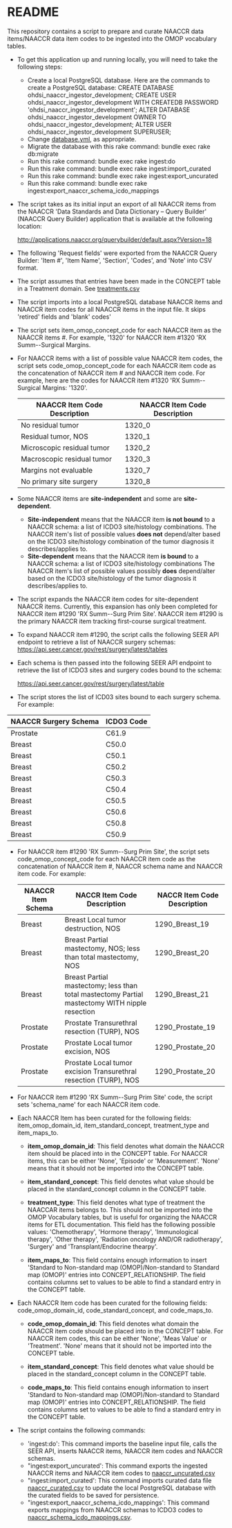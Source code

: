 # README

This repository contains a script to prepare and curate NAACCR data items/NAACCR data item codes to be ingested into the OMOP vocabulary tables.

* To get this application up and running locally, you will need to take the following steps:

  * Create a local PostgreSQL database.  Here are the commands to create a PostgreSQL database:
    CREATE DATABASE ohdsi_naaccr_ingestor_development;
    CREATE USER ohdsi_naaccr_ingestor_development WITH CREATEDB PASSWORD 'ohdsi_naaccr_ingestor_development';
    ALTER DATABASE ohdsi_naaccr_ingestor_development OWNER TO ohdsi_naaccr_ingestor_development;
    ALTER USER ohdsi_naaccr_ingestor_development SUPERUSER;
  * Change [database.yml](../blob/master/config/database.yml), as appropriate.
  * Migrate the database with this rake command: bundle exec rake db:migrate
  * Run this rake command: bundle exec rake ingest:do
  * Run this rake command: bundle exec rake ingest:import_curated
  * Run this rake command: bundle exec rake ingest:export_uncurated
  * Run this rake command: bundle exec rake ingest:export_naaccr_schema_icdo_mappings

* The script takes as its initial input an export of all NAACCR items from the NAACCR 'Data Standards and Data Dictionary – Query Builder' (NAACCR Query Builder) application that is available at the following location:

  http://applications.naaccr.org/querybuilder/default.aspx?Version=18

* The following 'Request fields' were exported from the NAACCR Query Builder: 'Item #', 'Item Name', 'Section', 'Codes', and 'Note' into CSV format.

* The script assumes that entries have been made in the CONCEPT table in a Treatment domain.  See [treatments.csv](../blob/master/lib/data/treatments.csv)

* The script imports into a local PostgreSQL database NAACCR items and NAACCR item codes for all NAACCR items in the input file.  It skips 'retired' fields and 'blank' codes'

* The script sets item_omop_concept_code for each NAACCR item as the NAACCR items #.  For example, '1320' for NAACCR item #1320 'RX Summ--Surgical Margins.

* For NAACCR items with a list of possible value NAACCR item codes, the script sets code_omop_concept_code for each NAACCR item code as the concatenation of NAACCR item # and NAACCR item code.   For example, here are the codes for  NAACCR item #1320 'RX Summ--Surgical Margins: '1320'.

  NAACCR Item Code Description | NAACCR Item Code Description
  ---------------------------- | ---------------------------
   No residual tumor           | 1320_0
   Residual tumor, NOS         | 1320_1
   Microscopic residual tumor  | 1320_2
   Macroscopic residual tumor  | 1320_3
   Margins not evaluable       | 1320_7
   No primary site surgery     | 1320_8

* Some NAACCR items are **site-independent** and some are **site-dependent**.
  * **Site-independent** means that the NAACCR item **is not bound** to a NAACCR schema: a list of ICDO3 site/histology combinations. The NAACCR item's list of possible values **does not** depend/alter based on the ICDO3 site/histology combination of the tumor diagnosis it describes/applies to.
  * **Site-dependent** means that the NAACCR item **is bound** to a NAACCR schema: a list of ICDO3 site/histology combinations  The NAACCR item's list of possible values possibly **does** depend/alter based on the ICDO3 site/histology of the tumor diagnosis it describes/applies to.

* The script expands the NAACCR item codes for site-dependent NAACCR items.  Currently, this expansion has only been completed for NAACCR item #1290 'RX Summ--Surg Prim Site'.  NAACCR item #1290 is the primary NAACCR item tracking first-course surgical treatment.

* To expand NAACCR item #1290, the script calls the following SEER API endpoint to retrieve a list of NAACCR surgery schemas:
  https://api.seer.cancer.gov/rest/surgery/latest/tables

 * Each schema is then passed into the following SEER API endpoint to retrieve the list of ICDO3 sites and surgery codes bound to the schema:

   https://api.seer.cancer.gov/rest/surgery/latest/table

* The script stores the list of ICD03 sites bound to each surgery schema.  For example:

 NAACCR Surgery Schema | ICDO3 Code
  ---------------------------- | ---------------------------
 Prostate                                  | C61.9
 Breast                                     | C50.0
 Breast                                     | C50.1
 Breast                                     | C50.2
 Breast                                     | C50.3
 Breast                                     | C50.4
 Breast                                     | C50.5
 Breast                                     | C50.6
 Breast                                     | C50.8
 Breast                                     | C50.9

* For NAACCR item #1290 'RX Summ--Surg Prim Site', the script sets code_omop_concept_code for each NAACCR item code as the concatenation of NAACCR item #, NAACCR schema name and NAACCR item code.   For example:

  NAACCR Item Schema | NACCR Item Code Description | NACCR Item Code Description
  ------------------ | --------------------------- | ---------------------------
  Breast             | Breast Local tumor destruction, NOS | 1290_Breast_19
  Breast             | Breast Partial mastectomy, NOS; less than total mastectomy, NOS | 1290_Breast_20
  Breast             | Breast Partial mastectomy; less than total mastectomy Partial mastectomy WITH nipple resection | 1290_Breast_21
  Prostate           | Prostate Transurethral resection (TURP), NOS | 1290_Prostate_19
  Prostate           | Prostate Local tumor excision, NOS | 1290_Prostate_20
  Prostate           | Prostate Local tumor excision Transurethral resection (TURP), NOS | 1290_Prostate_20


* For NAACCR item #1290 'RX Summ--Surg Prim Site' code, the script sets 'schema_name' for each NAACCR item code.


* Each NAACCR Item has been curated for the following fields: item_omop_domain_id, item_standard_concept, treatment_type and item_maps_to.

  * **item_omop_domain_id**: This field denotes what domain the NAACCR item should be placed into in the CONCEPT table.   For NAACCR items, this can be either 'None', 'Episode' or 'Measurement'.  'None' means that it should not be imported into the CONCEPT table.

  * **item_standard_concept**: This field denotes what value should be placed in the standard_concept column in the CONCEPT table.

  * **treatment_type**: This field denotes what type of treatment the NAACCAR items belongs to.  This should not be imported into the OMOP Vocabulary tables, but is useful for organizing the NAACCR items for ETL documentation.  This field has the following possible values:  'Chemotherapy', 'Hormone therapy', 'Immunological therapy', 'Other therapy', 'Radiation oncology AND/OR radiotherapy', 'Surgery' and 'Transplant/Endocrine thearpy'.

  * **item_maps_to**: This field contains enough information to insert 'Standard to Non-standard map (OMOP)/Non-standard to Standard map (OMOP)' entries into CONCEPT_RELATIONSHIP.  The field contains columns set to values to be able to find a standard entry in the CONCEPT table.

* Each NAACCR Item code has been curated for the following fields: code_omop_domain_id, code_standard_concept, and code_maps_to.

  * **code_omop_domain_id**: This field denotes what domain the NAACCR item code should be placed into in the CONCEPT table.  For NAACCR item codes, this can be either 'None', 'Meas Value' or 'Treatment'.  'None' means that it should not be imported into the CONCEPT table.

  * **item_standard_concept**: This field denotes what value should be placed in the standard_concept column in the CONCEPT table.

  * **code_maps_to**: This field contains enough information to insert 'Standard to Non-standard map (OMOP)/Non-standard to Standard map (OMOP)' entries into CONCEPT_RELATIONSHIP.  The field contains columns set to values to be able to find a standard entry in the CONCEPT table.

* The script contains the following commands:

  * 'ingest:do': This command imports the baseline input file, calls the SEER API, inserts NAACCR items, NAACCR item codes and NAACCR schemas.
  * "ingest:export_uncurated': This command exports the ingested NAACCR items and NAACCR item codes to [naaccr_uncurated.csv](https://github.com/OHDSI/OncologyWG/blob/master/ohdsi-naaccr-ingestor/lib/data/naaccr_uncurated.csv)
  * "ingest:import_curated': This command imports curated data file  [naaccr_curated.csv](https://github.com/OHDSI/OncologyWG/blob/master/ohdsi-naaccr-ingestor/lib/data/naaccr_curated.csv) to update the local PostgreSQL database with the curated fields to be saved for persistence.
  * "ingest:export_naaccr_schema_icdo_mappings': This command exports mappings from NAACCR schemas to ICDO3 codes to  [naaccr_schema_icdo_mappings.csv](https://github.com/OHDSI/OncologyWG/blob/master/ohdsi-naaccr-ingestor/lib/data/naaccr_schema_icdo_mappings.csv).
